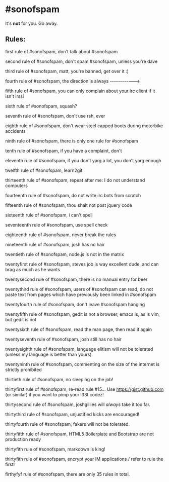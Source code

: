 #sonofspam
==========

It's **not** for you. Go away.

Rules:
------
first rule of #sonofspam, don't talk about #sonofspam

second rule of #sonofspam, don't spam #sonofspam, unless you're dave

third rule of #sonofspam, matt, you're banned, get over it :)

fourth rule of #sonofspam, the direction is always ------------>

fifth rule of #sonofspam, you can only complain about your irc client if it isn't irssi

sixth rule of #sonofspam, squash?

seventh rule of #sonofspam, don't use rsh, ever

eighth rule of #sonofspam, don't wear steel capped boots during motorbike accidents

ninth rule of #sonofspam, there is only one rule for #sonofspam

tenth rule of #sonofspam, if you have a complaint, don't

eleventh rule of #sonofspam, if you don't yarg a lot, you don't yarg enough

twelfth rule of #sonofspam, learn2git

thirteenth rule of #sonofspam, repeat after me: I do not understand computers

fourteenth rule of #sonofspam, do not write irc bots from scratch

fifteenth rule of #sonofspam, thou shalt not post jquery code

sixteenth rule of #sonofspam, i can't spell

seventeenth rule of #sonofspam, use spell check

eighteenth rule of #sonofspam, never break the rules

nineteenth rule of #sonofspam, josh has no hair

twentieth rule of #sonofspam, node.js is not in the matrix

twentyfirst rule of #sonofspam, steves job is way excellent dude, and can brag as much as he wants

twentysecond rule of #sonofspam, there is no manual entry for beer

twentythird rule of #sonofspam,  users of #sonofspam can read, do not paste text from pages which have previously been linked in #sonofspam

twentyfourth rule of #sonofspam, don't leave #sonofspam hanging

twentyfifth rule of #sonofspam, gedit is not a browser, emacs is, as is vim, but gedit is not

twentysixth rule of #sonofspam, read the man page, then read it again

twentyseventh rule of #sonofspam, josh still has no hair

twentyeighth rule of #sonofspam, language elitism will not be tolerated (unless my language is better than yours)

twentyninth rule of #sonofspam, commenting on the size of the internet is strictly prohibited

thirtieth rule of #sonofspam, no sleeping on the job!

thirtyfirst rule of #sonofspam, re-read rule #15... Use https://gist.github.com (or similar) if you want to pimp your l33t codez!

thirtysecond rule of #sonofspam, joshgillies will *always* take it too far.

thirtythird rule of #sonofspam, unjustified kicks are encouraged!

thirtyfourth rule of #sonofspam, fakers will not be tolerated.

thirtyfifth rule of #sonofspam, HTML5 Boilerplate and Bootstrap are not production ready

thirtyfith rule of #sonofspam, markdown is king!

thirtyfith rule of #sonofspam, encrypt your IM applications / refer to rule the first!

firthyfyf rule of #sonofspam, there are only 35 rules in total.
